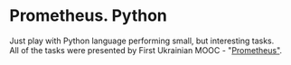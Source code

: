 # Prometheus. Python
Just play with Python language performing small, but interesting tasks.<br>
All of the tasks were presented by First Ukrainian MOOC - "<a href="http://prometheus.org.ua/">Prometheus"</a>.
